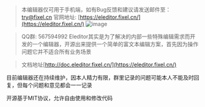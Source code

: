>本编辑器仅可用于手机端，如有Bug反馈和建议请发送邮件至：try@fixel.cn
>官网地址: [https://eleditor.fixel.cn/](https://eleditor.fixel.cn/)
> ![image](https://eleditor.fixel.cn/static/eleditor/images/qrcode.png)

>QQ群: 567594992
>Eleditor其实是为了解决的内部一些特殊编辑需求而开发的一个编辑器，开源出来提供一个简单的富文本编辑方案，首先因为操作问题它并不适合所有业务场景

>文档地址[http://doc.eleditor.fixel.cn/](https://eleditor.fixel.cn/)

目前编辑器还在持续维护，因本人精力有限，群里记录的问题可能本人不能及时回复，但每个问题和意见都会一一记录

开源基于MIT协议，允许自由使用和修改代码
